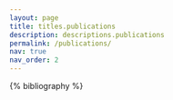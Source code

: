 ```yaml
---
layout: page
title: titles.publications
description: descriptions.publications
permalink: /publications/
nav: true
nav_order: 2
---
```


<!-- _pages/publications.md -->
<div class="publications">

{% bibliography %}

</div>
